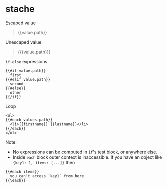 # stache

Escaped value

> {{value.path}}

Unescaped value

> {{{value.path}}}

`if-else` expressions

```
{{#if value.path}}
  first
{{#elif value.path}}
  second
{{#else}}
  other
{{/if}}
```

Loop

```
<ul>
{{#each values.path}}
  <li>{{firstname}} {{lastname}}</li>
{{/each}}
</ul>
```

Note:

  * No expressions can be computed in `if`'s test block, or anywhere
  else.
  * Inside `each` block outer context is inaccessible. If you have an
  object like `{key1: 1, items: [...]}` then
  ```
  {{#each items}}
    you can't access `key1` from here.
  {{\each}}
  ```

